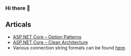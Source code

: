 ### Hi there 👋

<!--
**hirenbakhai/hirenbakhai** is a ✨ _special_ ✨ repository because its `README.md` (this file) appears on your GitHub profile.

Here are some ideas to get you started:

- 🔭 I’m currently working on ...
- 🌱 I’m currently learning ...
- 👯 I’m looking to collaborate on ...
- 🤔 I’m looking for help with ...
- 💬 Ask me about ...
- 📫 How to reach me: ...
- 😄 Pronouns: ...
- ⚡ Fun fact: ...
-->
## Articals
- [ASP.NET Core – Option Patterns](https://code-maze.com/aspnet-configuration-options/)
- [ASP.NET Core – Clean Architecture](https://www.codewithmukesh.com/project/aspnet-core-webapi-clean-architecture/)
- Various connection string formats can be found [here](https://www.connectionstrings.com/).
